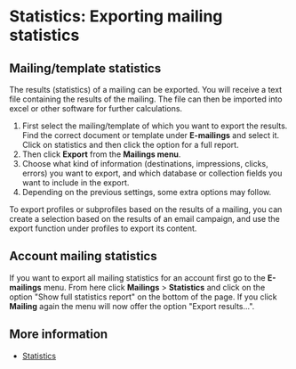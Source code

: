 # Statistics: Exporting mailing statistics

## Mailing/template statistics

The results (statistics) of a mailing can be exported. You will receive
a text file containing the results of the mailing. The file can then be
imported into excel or other software for further calculations.

1.  First select the mailing/template of which you want to export the results. 
    Find the correct document or template under **E-mailings** and select it. 
    Click on statistics and then click the option for a full report.
2.  Then click **Export** from the **Mailings menu**.
3.  Choose what kind of information (destinations, impressions, clicks,
    errors) you want to export, and which database or collection fields
    you want to include in the export.
4.  Depending on the previous settings, some extra options may follow.

To export profiles or subprofiles based on the results of a mailing, you
can create a selection based on the results of an email campaign, and
use the export function under profiles to export its content.

## Account mailing statistics

If you want to export all mailing statistics for an account first go 
to the **E-mailings** menu. From here click **Mailings** > **Statistics** 
and click on the option "Show full statistics report" on the bottom of the 
page. If you click **Mailing** again the menu will now offer the option 
"Export results...".

## More information

* [Statistics](./statistics)

